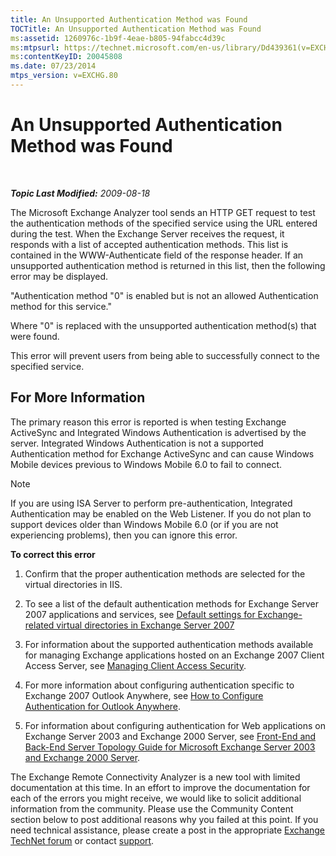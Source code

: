 ```yaml
---
title: An Unsupported Authentication Method was Found
TOCTitle: An Unsupported Authentication Method was Found
ms:assetid: 1260976c-1b9f-4eae-b805-94fabcc4d39c
ms:mtpsurl: https://technet.microsoft.com/en-us/library/Dd439361(v=EXCHG.80)
ms:contentKeyID: 20045808
ms.date: 07/23/2014
mtps_version: v=EXCHG.80
---
```


<div data-xmlns="http://www.w3.org/1999/xhtml">

<div class="topic" data-xmlns="http://www.w3.org/1999/xhtml" data-msxsl="urn:schemas-microsoft-com:xslt" data-cs="http://msdn.microsoft.com/en-us/">

<div data-asp="http://msdn2.microsoft.com/asp">

# An Unsupported Authentication Method was Found

</div>

<div id="mainSection">

<div id="mainBody">

<span> </span>

_**Topic Last Modified:** 2009-08-18_

The Microsoft Exchange Analyzer tool sends an HTTP GET request to test the authentication methods of the specified service using the URL entered during the test. When the Exchange Server receives the request, it responds with a list of accepted authentication methods. This list is contained in the WWW-Authenticate field of the response header. If an unsupported authentication method is returned in this list, then the following error may be displayed.

"Authentication method "0" is enabled but is not an allowed Authentication method for this service."

Where "0" is replaced with the unsupported authentication method(s) that were found.

This error will prevent users from being able to successfully connect to the specified service.

<div>

## For More Information

The primary reason this error is reported is when testing Exchange ActiveSync and Integrated Windows Authentication is advertised by the server. Integrated Windows Authentication is not a supported Authentication method for Exchange ActiveSync and can cause Windows Mobile devices previous to Windows Mobile 6.0 to fail to connect.

<div class="alert">


> [!NOTE]
> If you are using ISA Server to perform pre-authentication, Integrated Authentication may be enabled on the Web Listener. If you do not plan to support devices older than Windows Mobile 6.0 (or if you are not experiencing problems), then you can ignore this error.


</div>

**To correct this error**

1.  Confirm that the proper authentication methods are selected for the virtual directories in IIS.

2.  To see a list of the default authentication methods for Exchange Server 2007 applications and services, see [Default settings for Exchange-related virtual directories in Exchange Server 2007](http://go.microsoft.com/fwlink/?linkid=161402)

3.  For information about the supported authentication methods available for managing Exchange applications hosted on an Exchange 2007 Client Access Server, see [Managing Client Access Security](http://go.microsoft.com/fwlink/?linkid=100585).

4.  For more information about configuring authentication specific to Exchange 2007 Outlook Anywhere, see [How to Configure Authentication for Outlook Anywhere](http://go.microsoft.com/fwlink/?linkid=161403).

5.  For information about configuring authentication for Web applications on Exchange Server 2003 and Exchange 2000 Server, see [Front-End and Back-End Server Topology Guide for Microsoft Exchange Server 2003 and Exchange 2000 Server](http://go.microsoft.com/fwlink/?linkid=161404).

The Exchange Remote Connectivity Analyzer is a new tool with limited documentation at this time. In an effort to improve the documentation for each of the errors you might receive, we would like to solicit additional information from the community. Please use the Community Content section below to post additional reasons why you failed at this point. If you need technical assistance, please create a post in the appropriate [Exchange TechNet forum](http://go.microsoft.com/fwlink/?linkid=73420) or contact [support](http://go.microsoft.com/fwlink/?linkid=8158).

</div>

</div>

<span> </span>

</div>

</div>

</div>

